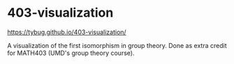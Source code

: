 # 403-visualization

https://tybug.github.io/403-visualization/

A visualization of the first isomorphism in group theory. Done as extra credit for MATH403 (UMD's group theory course).
